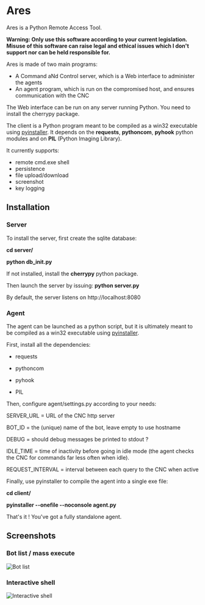 # Ares
Ares is a Python Remote Access Tool.

__Warning: Only use this software according to your current legislation. Misuse of this software can raise legal and ethical issues which I don't support nor can be held responsible for.__

Ares is made of two main programs:

- A Command aNd Control server, which is a Web interface to administer the agents
- An agent program, which is run on the compromised host, and ensures communication with the CNC

The Web interface can be run on any server running Python. You need to install the cherrypy package.

The client is a Python program meant to be compiled as a win32 executable using [pyinstaller](https://github.com/pyinstaller/pyinstaller "pyinstaller"). It depends on the __requests__, __pythoncom__, __pyhook__ python modules and on __PIL__ (Python Imaging Library). 

It currently supports:
- remote cmd.exe shell
- persistence
- file upload/download
- screenshot
- key logging

## Installation

### Server

To install the server, first create the sqlite database:

__cd server/__

__python db_init.py__

If not installed, install the __cherrypy__ python package.

Then launch the server by issuing:
__python server.py__

By default, the server listens on http://localhost:8080

### Agent

The agent can be launched as a python script, but it is ultimately meant to be compiled as a win32 executable using [pyinstaller](https://github.com/pyinstaller/pyinstaller "pyinstaller").

First, install all the dependencies:

- requests

- pythoncom

- pyhook

- PIL

Then, configure agent/settings.py according to your needs:

SERVER_URL = URL of the CNC http server

BOT_ID = the (unique) name of the bot, leave empty to use hostname

DEBUG = should debug messages be printed to stdout ?

IDLE_TIME = time of inactivity before going in idle mode (the agent checks the CNC for commands far less often when idle).

REQUEST_INTERVAL = interval between each query to the CNC when active

Finally, use pyinstaller to compile the agent into a single exe file:

__cd client/__

__pyinstaller --onefile --noconsole agent.py__

That's it ! You've got a fully standalone agent.


## Screenshots
### Bot list / mass execute
![Bot list](https://raw.githubusercontent.com/sweetsoftware/Ares/master/doc/sc_botlist.PNG "Bot list")
### Interactive shell
![Interactive shell](https://raw.githubusercontent.com/sweetsoftware/Ares/master/doc/sc_shell.PNG "Bot shell")

